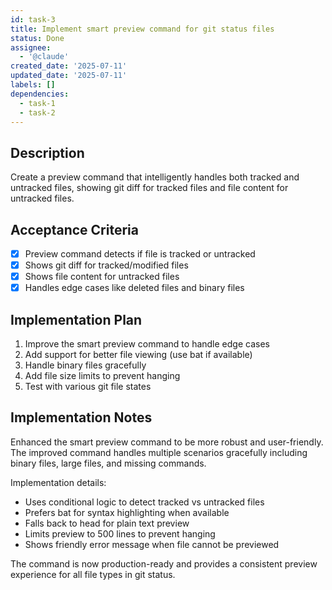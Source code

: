 ```yaml
---
id: task-3
title: Implement smart preview command for git status files
status: Done
assignee:
  - '@claude'
created_date: '2025-07-11'
updated_date: '2025-07-11'
labels: []
dependencies:
  - task-1
  - task-2
---
```


## Description

Create a preview command that intelligently handles both tracked and untracked files, showing git diff for tracked files and file content for untracked files.

## Acceptance Criteria

- [x] Preview command detects if file is tracked or untracked
- [x] Shows git diff for tracked/modified files
- [x] Shows file content for untracked files
- [x] Handles edge cases like deleted files and binary files

## Implementation Plan

1. Improve the smart preview command to handle edge cases
2. Add support for better file viewing (use bat if available)
3. Handle binary files gracefully
4. Add file size limits to prevent hanging
5. Test with various git file states

## Implementation Notes

Enhanced the smart preview command to be more robust and user-friendly. The improved command handles multiple scenarios gracefully including binary files, large files, and missing commands.

Implementation details:
- Uses conditional logic to detect tracked vs untracked files
- Prefers bat for syntax highlighting when available
- Falls back to head for plain text preview
- Limits preview to 500 lines to prevent hanging
- Shows friendly error message when file cannot be previewed

The command is now production-ready and provides a consistent preview experience for all file types in git status.
